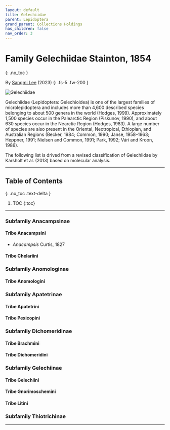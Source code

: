 ```yaml
---
layout: default
title: Gelechiidae 
parent: Lepidoptera
grand_parent: Collections Holdings
has_children: false
nav_order: 3
---
```


# Family Gelechiidae Stainton, 1854
{: .no_toc }

By [Sangmi Lee](https://search.asu.edu/profile/1876693) (2023)
{: .fs-5 .fw-200 }

<img src="https://serv.biokic.asu.edu/imglib/ecdysis/ASU_ASUHIC/ASUHIC0090/ASUHIC0090401_habitus_dorsal_1578434073.jpg" alt="Gelechiidae" >

Gelechiidae (Lepidoptera: Gelechioidea) is one of the largest families of microlepidoptera and includes more than 4,600 described species belonging to about 500 genera in the world (Hodges, 1999).  Approximately 1,500 species occur in the Palearctic Region (Piskunov, 1990), and about 630 species occur in the Nearctic Region (Hodges, 1983).  A large number of species are also present in the Oriental, Neotropical, Ethiopian, and Australian Regions (Becker, 1984; Common, 1990; Janse, 1958–1963; Heppner, 1991; Nielsen and Common, 1991; Park, 1992; Vári and Kroon, 1986). 

The following list is drived from a revised classification of Gelechiidae by Karsholt et al. (2013) based on molecular analysis. 

---

## Table of Contents
{: .no_toc .text-delta }

1. TOC
{:toc}

---

### Subfamily Anacampsinae
#### Tribe Anacampsini
- _Anacampsis_ Curtis, 1827

#### Tribe Chelariini

### Subfamily Anomologinae
#### Tribe Anomologini

### Subfamily Apatetrinae
#### Tribe Apatetrini
#### Tribe Pexicopini

### Subfamily Dichomeridinae
#### Tribe Brachmini
#### Tribe Dichomeridini

### Subfamily Gelechiinae
#### Tribe Gelechiini
#### Tribe Gnorimoschemini
#### Tribe Litini

### Subfamily Thiotrichinae

---

